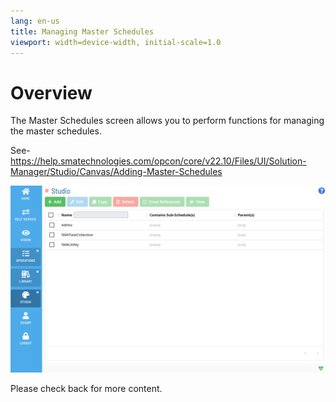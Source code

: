 ```yaml
---
lang: en-us
title: Managing Master Schedules
viewport: width=device-width, initial-scale=1.0
---
```


# Overview

The Master Schedules screen allows you to perform functions for managing the master schedules.

See-https://help.smatechnologies.com/opcon/core/v22.10/Files/UI/Solution-Manager/Studio/Canvas/Adding-Master-Schedules

![Managing master schedules](../../../../Resources/Images/SM/Library/ManagingLibrary/ManagingMasterSchedules.png "Managing master schedules")

Please check back for more content.
